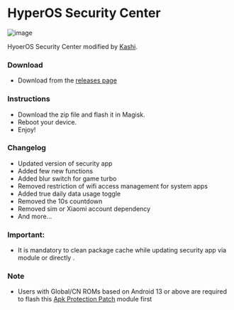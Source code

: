 # HyperOS Security Center
![image](https://github.com/user-attachments/assets/a7e3e65d-07f5-4a88-823e-e133c4254e7c)


HyoerOS Security Center modified by [Kashi](https://t.me/kakashi1v1).

### Download
- Download from the [releases page](https://github.com/Mods-Center/HyperOS-Security-Center/releases)

### Instructions
- Download the zip file and flash it in Magisk.
- Reboot your device.
- Enjoy!

### Changelog
- Updated version of security app
- Added few new functions
- Added blur switch for game turbo
- Removed restriction of wifi access management for system apps
- Added true daily data usage toggle 
- Removed the 10s countdown
- Removed sim or Xiaomi account dependency 
- And more...

### Important:
- It is mandatory to clean package cache while updating security app via module or directly .

### Note
- Users with Global/CN ROMs based on Android 13 or above are required to flash this [Apk Protection Patch](https://github.com/Mods-Center/Apk-Protection-Patch) module first
